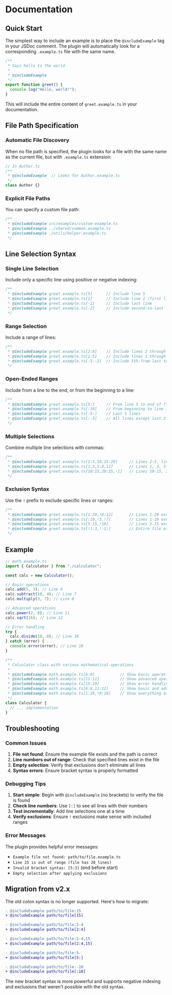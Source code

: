 # Documentation

## Quick Start

The simplest way to include an example is to place the `@includeExample` tag in your JSDoc comment. The plugin will automatically look for a corresponding `.example.ts` file with the same name.

```typescript
/**
 * Says hello to the world
 *
 * @includeExample
 */
export function greet() {
  console.log("Hello, world!");
}
```

This will include the entire content of `greet.example.ts` in your documentation.

## File Path Specification

### Automatic File Discovery

When no file path is specified, the plugin looks for a file with the same name as the current file, but with `.example.ts` extension:

```typescript
// In Author.ts
/**
 * @includeExample  // Looks for Author.example.ts
 */
class Author {}
```

### Explicit File Paths

You can specify a custom file path:

```typescript
/**
 * @includeExample src/examples/custom-example.ts
 * @includeExample ../shared/common.example.ts
 * @includeExample ./utils/helper.example.ts
 */
```

## Line Selection Syntax

### Single Line Selection

Include only a specific line using positive or negative indexing:

```typescript
/**
 * @includeExample greet.example.ts[5]      // Include line 5
 * @includeExample greet.example.ts[1]      // Include line 1 (first line)
 * @includeExample greet.example.ts[-1]     // Include last line
 * @includeExample greet.example.ts[-2]     // Include second-to-last line
 */
```

### Range Selection

Include a range of lines:

```typescript
/**
 * @includeExample greet.example.ts[2:8]    // Include lines 2 through 8
 * @includeExample greet.example.ts[1:5]    // Include lines 1 through 5
 * @includeExample greet.example.ts[-5:-2]  // Include 5th-from-last to 2nd-from-last
 */
```

### Open-Ended Ranges

Include from a line to the end, or from the beginning to a line:

```typescript
/**
 * @includeExample greet.example.ts[5:]     // From line 5 to end of file
 * @includeExample greet.example.ts[:10]    // From beginning to line 10
 * @includeExample greet.example.ts[-5:]    // Last 5 lines
 * @includeExample greet.example.ts[:-3]    // All lines except last 3
 */
```

### Multiple Selections

Combine multiple line selections with commas:

```typescript
/**
 * @includeExample greet.example.ts[2:5,10,15:20]     // Lines 2-5, line 10, and lines 15-20
 * @includeExample greet.example.ts[1,3,5:8,12]       // Lines 1, 3, 5-8, and 12
 * @includeExample greet.example.ts[10:15,20:25,-1]   // Lines 10-15, 20-25, and last line
 */
```

### Exclusion Syntax

Use the `!` prefix to exclude specific lines or ranges:

```typescript
/**
 * @includeExample greet.example.ts[1:20,!8:12]       // Lines 1-20 except lines 8-12
 * @includeExample greet.example.ts[:10,!3,!7]        // Lines 1-10 except lines 3 and 7
 * @includeExample greet.example.ts[5:15,!10]         // Lines 5-15 except line 10
 * @includeExample greet.example.ts[!1:3,!-2:]        // Entire file except lines 1-3 and last 2 lines
 */
```

## Example

```typescript
// math.example.ts
import { Calculator } from "./calculator";

const calc = new Calculator();

// Basic operations
calc.add(5, 3); // Line 6
calc.subtract(10, 4); // Line 7
calc.multiply(3, 7); // Line 8

// Advanced operations
calc.power(2, 8); // Line 11
calc.sqrt(16); // Line 12

// Error handling
try {
  calc.divide(10, 0); // Line 16
} catch (error) {
  console.error(error); // Line 18
}
```

```typescript
/**
 * Calculator class with various mathematical operations
 *
 * @includeExample math.example.ts[6:8]           // Show basic operations only
 * @includeExample math.example.ts[11:12]         // Show advanced operations only
 * @includeExample math.example.ts[15:19]         // Show error handling only
 * @includeExample math.example.ts[6:8,11:12]     // Show basic and advanced operations
 * @includeExample math.example.ts[1:19,!9:10]    // Show everything except empty lines
 */
class Calculator {
  // ... implementation
}
```

## Troubleshooting

### Common Issues

1. **File not found**: Ensure the example file exists and the path is correct
2. **Line numbers out of range**: Check that specified lines exist in the file
3. **Empty selection**: Verify that exclusions don't eliminate all lines
4. **Syntax errors**: Ensure bracket syntax is properly formatted

### Debugging Tips

1. **Start simple**: Begin with `@includeExample` (no brackets) to verify the file is found
2. **Check line numbers**: Use `[:]` to see all lines with their numbers
3. **Test incrementally**: Add line selections one at a time
4. **Verify exclusions**: Ensure `!` exclusions make sense with included ranges

### Error Messages

The plugin provides helpful error messages:

- `Example file not found: path/to/file.example.ts`
- `Line 25 is out of range (file has 20 lines)`
- `Invalid bracket syntax: [5:3]` (end before start)
- `Empty selection after applying exclusions`

## Migration from v2.x

The old colon syntax is no longer supported. Here's how to migrate:

```diff
- @includeExample path/to/file:15
+ @includeExample path/to/file[15]

- @includeExample path/to/file:2-4
+ @includeExample path/to/file[2:4]

- @includeExample path/to/file:2-4,15
+ @includeExample path/to/file[2:4,15]

- @includeExample path/to/file:5-
+ @includeExample path/to/file[5:]

- @includeExample path/to/file:-10
+ @includeExample path/to/file[:10]
```

The new bracket syntax is more powerful and supports negative indexing and exclusions that weren't possible with the old syntax.
